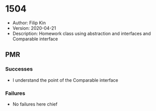 # 1504
* Author: Filip Kin
* Version: 2020-04-21
* Description: Homework class using abstraction and interfaces and Comparable interface

## PMR
### Successes
- I understand the point of the Comparable interface
### Failures
- No failures here chief
